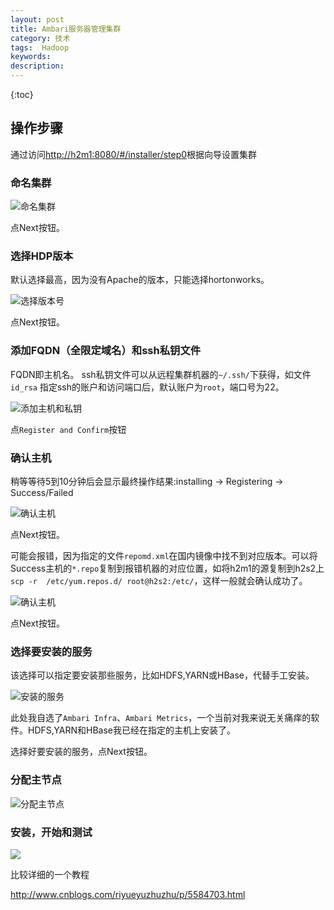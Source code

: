 ```yaml
---
layout: post
title: Ambari服务器管理集群
category: 技术
tags:  Hadoop
keywords: 
description:   
---
```



{:toc}

## 操作步骤

通过访问<http://h2m1:8080/#/installer/step0>根据向导设置集群

### 命名集群

![命名集群](/public/pic/hadoop/Ambari-conf-guide-1.png)

点Next按钮。

### 选择HDP版本

默认选择最高，因为没有Apache的版本，只能选择hortonworks。

![选择版本号](/public/pic/hadoop/Ambari-conf-guide-2.png)

点Next按钮。

### 添加FQDN（全限定域名）和ssh私钥文件

FQDN即主机名。
ssh私钥文件可以从远程集群机器的`~/.ssh/`下获得，如文件`id_rsa`
指定ssh的账户和访问端口后，默认账户为`root`，端口号为22。

![添加主机和私钥](/public/pic/hadoop/Ambari-conf-guide-3.png)

点`Register and Confirm`按钮


### 确认主机

稍等等待5到10分钟后会显示最终操作结果:installing -> Registering -> Success/Failed

![确认主机](/public/pic/hadoop/Ambari-conf-guide-4.png)

点Next按钮。

可能会报错，因为指定的文件`repomd.xml`在国内镜像中找不到对应版本。可以将Success主机的`*.repo`复制到报错机器的对应位置，如将h2m1的源复制到h2s2上
`scp -r  /etc/yum.repos.d/ root@h2s2:/etc/`，这样一般就会确认成功了。

![确认主机](/public/pic/hadoop/Ambari-conf-guide-5.png)

点Next按钮。


### 选择要安装的服务

该选择可以指定要安装那些服务，比如HDFS,YARN或HBase，代替手工安装。

![安装的服务](/public/pic/hadoop/Ambari-conf-guide-6.png)

此处我自选了`Ambari Infra`、`Ambari Metrics`，一个当前对我来说无关痛痒的软件。HDFS,YARN和HBase我已经在指定的主机上安装了。

选择好要安装的服务，点Next按钮。

### 分配主节点

![分配主节点](/public/pic/hadoop/Ambari-conf-guide-7.png)

### 安装，开始和测试

![](/public/pic/hadoop/Ambari-conf-guide-12.png)




比较详细的一个教程

<http://www.cnblogs.com/riyueyuzhuzhu/p/5584703.html>